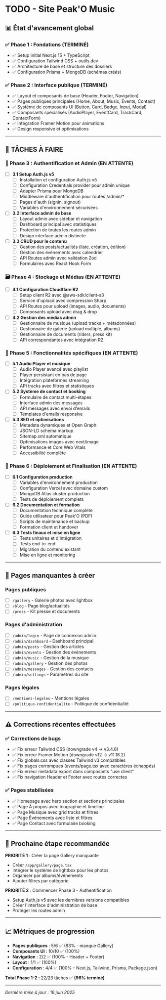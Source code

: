 # TODO - Site Peak'O Music

## 📊 État d'avancement global

### ✅ Phase 1 : Fondations (TERMINÉ)
- ✅ Setup initial Next.js 15 + TypeScript 
- ✅ Configuration Tailwind CSS + outils dev
- ✅ Architecture de base et structure des dossiers
- ✅ Configuration Prisma + MongoDB (schémas créés)

### ✅ Phase 2 : Interface publique (TERMINÉ)
- ✅ Layout et composants de base (Header, Footer, Navigation)
- ✅ Pages publiques principales (Home, About, Music, Events, Contact)
- ✅ Système de composants UI (Button, Card, Badge, Input, Modal)
- ✅ Composants spécialisés (AudioPlayer, EventCard, TrackCard, ContactForm)
- ✅ Intégration Framer Motion pour animations
- ✅ Design responsive et optimisations

---

## 🚧 TÂCHES À FAIRE

### 🔐 Phase 3 : Authentification et Admin (EN ATTENTE)
- [ ] **3.1 Setup Auth.js v5**
  - [ ] Installation et configuration Auth.js v5
  - [ ] Configuration Credentials provider pour admin unique
  - [ ] Adapter Prisma pour MongoDB
  - [ ] Middleware d'authentification pour routes /admin/*
  - [ ] Pages d'auth (signin, signout)
  - [ ] Variables d'environnement sécurisées

- [ ] **3.2 Interface admin de base**
  - [ ] Layout admin avec sidebar et navigation
  - [ ] Dashboard principal avec statistiques
  - [ ] Protection de toutes les routes admin
  - [ ] Design interface admin distincte

- [ ] **3.3 CRUD pour le contenu**
  - [ ] Gestion des posts/actualités (liste, création, édition)
  - [ ] Gestion des événements avec calendrier
  - [ ] API Routes admin avec validation Zod
  - [ ] Formulaires avec React Hook Form

### 🗃 Phase 4 : Stockage et Médias (EN ATTENTE)
- [ ] **4.1 Configuration Cloudflare R2**
  - [ ] Setup client R2 avec @aws-sdk/client-s3
  - [ ] Service d'upload avec compression Sharp
  - [ ] API Routes pour upload (images, audio, documents)
  - [ ] Composants upload avec drag & drop

- [ ] **4.2 Gestion des médias admin**
  - [ ] Gestionnaire de musique (upload tracks + métadonnées)
  - [ ] Gestionnaire de galerie (upload multiple, albums)
  - [ ] Gestionnaire de documents (riders, press kit)
  - [ ] API correspondantes avec intégration R2

### 🎵 Phase 5 : Fonctionnalités spécifiques (EN ATTENTE)
- [ ] **5.1 Audio Player et musique**
  - [ ] Audio Player avancé avec playlist
  - [ ] Player persistant en bas de page
  - [ ] Intégration plateformes streaming
  - [ ] API tracks avec filtres et statistiques

- [ ] **5.2 Système de contact et booking**
  - [ ] Formulaire de contact multi-étapes
  - [ ] Interface admin des messages
  - [ ] API messages avec envoi d'emails
  - [ ] Templates d'emails responsive

- [ ] **5.3 SEO et optimisations**
  - [ ] Metadata dynamiques et Open Graph
  - [ ] JSON-LD schema markup
  - [ ] Sitemap.xml automatique
  - [ ] Optimisations images avec next/image
  - [ ] Performance et Core Web Vitals
  - [ ] Accessibilité complète

### 🚀 Phase 6 : Déploiement et Finalisation (EN ATTENTE)
- [ ] **6.1 Configuration production**
  - [ ] Variables d'environnement production
  - [ ] Configuration Vercel avec domaine custom
  - [ ] MongoDB Atlas cluster production
  - [ ] Tests de déploiement complets

- [ ] **6.2 Documentation et formation**
  - [ ] Documentation technique complète
  - [ ] Guide utilisateur pour Peak'O (PDF)
  - [ ] Scripts de maintenance et backup
  - [ ] Formation client et handover

- [ ] **6.3 Tests finaux et mise en ligne**
  - [ ] Tests unitaires et d'intégration
  - [ ] Tests end-to-end
  - [ ] Migration du contenu existant
  - [ ] Mise en ligne et monitoring

---

## 🎯 Pages manquantes à créer

### Pages publiques
- [ ] `/gallery` - Galerie photos avec lightbox
- [ ] `/blog` - Page blog/actualités
- [ ] `/press` - Kit presse et documents

### Pages d'administration  
- [ ] `/admin/login` - Page de connexion admin
- [ ] `/admin/dashboard` - Dashboard principal
- [ ] `/admin/posts` - Gestion des articles
- [ ] `/admin/events` - Gestion des événements
- [ ] `/admin/music` - Gestion de la musique
- [ ] `/admin/gallery` - Gestion des photos
- [ ] `/admin/messages` - Gestion des contacts
- [ ] `/admin/settings` - Paramètres du site

### Pages légales
- [ ] `/mentions-legales` - Mentions légales
- [ ] `/politique-confidentialite` - Politique de confidentialité

---

## ⚠️ Corrections récentes effectuées

### ✅ Corrections de bugs
- ✅ Fix erreur Tailwind CSS (downgrade v4 → v3.4.0)
- ✅ Fix erreur Framer Motion (downgrade v12 → v11.18.2)  
- ✅ Fix globals.css avec classes Tailwind v3 compatibles
- ✅ Fix pages corrompues (events/page.tsx avec caractères échappés)
- ✅ Fix erreur metadata export dans composants "use client"
- ✅ Fix navigation Header et Footer avec routes correctes

### ✅ Pages stabilisées
- ✅ Homepage avec hero section et sections principales
- ✅ Page À propos avec biographie et timeline
- ✅ Page Musique avec grid tracks et filtres
- ✅ Page Événements avec liste et filtres
- ✅ Page Contact avec formulaire booking

---

## 🎯 Prochaine étape recommandée

**PRIORITÉ 1** : Créer la page Gallery manquante
- Créer `/app/gallery/page.tsx`
- Intégrer le système de lightbox pour les photos
- Organiser par albums/événements
- Ajouter filtres par catégorie

**PRIORITÉ 2** : Commencer Phase 3 - Authentification
- Setup Auth.js v5 avec les dernières versions compatibles
- Créer l'interface d'administration de base
- Protéger les routes admin

---

## 📈 Métriques de progression

- **Pages publiques** : 5/6 ✅ (83% - manque Gallery)
- **Composants UI** : 10/10 ✅ (100%)
- **Navigation** : 2/2 ✅ (100% - Header + Footer)
- **Layout** : 1/1 ✅ (100%)
- **Configuration** : 4/4 ✅ (100% - Next.js, Tailwind, Prisma, Package.json)

**Total Phase 1-2 :** 22/23 tâches ✅ **(96% terminé)**

---

*Dernière mise à jour : 16 juin 2025*
